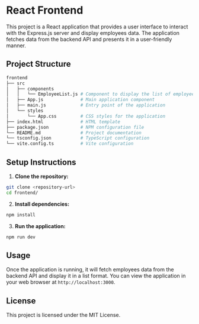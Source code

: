 # React Frontend

This project is a React application that provides a user interface to interact with the Express.js server and display employees data. The application fetches data from the backend API and presents it in a user-friendly manner.

## Project Structure

```sh
frontend
├── src
│   ├── components
│   │   └── EmployeeList.js # Component to display the list of employees
│   ├── App.js              # Main application component
│   ├── main.js             # Entry point of the application
│   └── styles
│       └── App.css         # CSS styles for the application
├── index.html              # HTML template
├── package.json            # NPM configuration file
└── README.md               # Project documentation
└── tsconfig.json           # TypeScript configuration
└── vite.config.ts          # Vite configuration

```

## Setup Instructions

1. **Clone the repository:**

```sh
git clone <repository-url>
cd frontend/

```

2. **Install dependencies:**

```sh
npm install

```

3. **Run the application:**

```sh
npm run dev

```

## Usage

Once the application is running, it will fetch employees data from the backend API and display it in a list format. You can view the application in your web browser at `http://localhost:3000`.

## License

This project is licensed under the MIT License.
